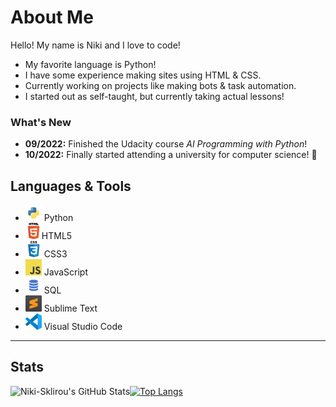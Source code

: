 # About Me

Hello! My name is Niki and I love to code! 

- My favorite language is Python!
- I have some experience making sites using HTML & CSS.
- Currently working on projects like making bots & task automation.
- I started out as self-taught, but currently taking actual lessons!

### What's New

- **09/2022:** Finished the Udacity course *AI Programming with Python*!
- **10/2022:** Finally started attending a university for computer science! 🤗


## Languages & Tools

- <img alt="Python" width="26px" src="https://raw.githubusercontent.com/github/explore/80688e429a7d4ef2fca1e82350fe8e3517d3494d/topics/python/python.png" /> Python
-  <img alt="HTML5" width="26px" src="https://raw.githubusercontent.com/github/explore/80688e429a7d4ef2fca1e82350fe8e3517d3494d/topics/html/html.png" />HTML5
- <img alt="CSS3" width="26px" src="https://raw.githubusercontent.com/github/explore/80688e429a7d4ef2fca1e82350fe8e3517d3494d/topics/css/css.png" /> CSS3
- <img alt="JavaScript" width="26px" src="https://raw.githubusercontent.com/github/explore/80688e429a7d4ef2fca1e82350fe8e3517d3494d/topics/javascript/javascript.png" /> JavaScript
- <img alt="SQL" width="26px" src="https://raw.githubusercontent.com/github/explore/80688e429a7d4ef2fca1e82350fe8e3517d3494d/topics/sql/sql.png" /> SQL
- <img alt="Sublime Text" width="26px" src="https://raw.githubusercontent.com/github/explore/80688e429a7d4ef2fca1e82350fe8e3517d3494d/topics/sublime-text/sublime-text.png" /> Sublime Text
- <img alt="Visual Studio Code" width="26px" src="https://raw.githubusercontent.com/github/explore/80688e429a7d4ef2fca1e82350fe8e3517d3494d/topics/visual-studio-code/visual-studio-code.png" /> Visual Studio Code

---

## Stats

<img align="left" alt="Niki-Sklirou's GitHub Stats" src="https://github-readme-stats.vercel.app/api?username=Niki-Sklirou&show_icons=true&hide_border=true&count_private=true&theme=midnight-purple&icon_color=4b33ff" />

<!--<img align="left" alt="Private GitHub Repo Stats" src="https://github-readme-stats.vercel.app/api?username=merashie&custom_title=Private GitHub Repo Stats&show_icons=true&hide_border=true&count_private=true&theme=midnight-purple&title_color=3d4aff&hide=contribs,issues" />-->

[![Top Langs](https://github-readme-stats.vercel.app/api/top-langs/?username=Niki-Sklirou&layout=compact&hide_border=true&theme=midnight-purple&icon_color=4b33ffl)](https://github.com/Niki-Sklirou/github-readme-stats)


 <!--START_SECTION:activity-->

<br><br>

[codewars]: https://www.codewars.com/users/merashie
